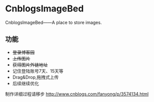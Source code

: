 CnblogsImageBed
===============

CnblogsImageBed——A place to store images.

## 功能
* <del>登录博客园</del>
* <del>上传图片</del>
* <del>获得图片外链地址</del>
* 记住登陆账号7天、15天等
* Drag&Drop,拖拽式上传
* 后续继续优化

制作详细过程请移步 http://www.cnblogs.com/fanyong/p/3574134.html


